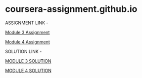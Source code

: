 # coursera-assignment.github.io

ASSIGNMENT LINK -

 [Module 3 Assignment](http://bit.ly/1mKZzJ5)
 
 [Module 4 Assignment](https://github.com/jhu-ep-coursera/fullstack-course4/blob/master/assignments/assignment4/Assignment-4.md)


SOLUTION LINK -

[MODULE 3 SOLUTION](https://learner1234-hope.github.io/coursera-assignment.github.io/module-3-solution/)

[MODULE 4 SOLUTION](http://learner1234-hope.github.io/coursera-assignment.github.io/module_4_solution/index.html)
